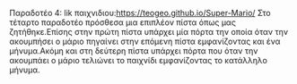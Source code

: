 Παραδοτέο 4:
lik παιχνιδιου:https://teogeo.github.io/Super-Mario/
Στο τέταρτο παραδοτέο πρόσθεσα μια επιπλέον πίστα όπως μας ζητήθηκε.Επίσης στην πρώτη πίστα υπάρχει μία πόρτα την οποία όταν την ακουμπήσει
ο μάριο πηγαίνει στην επόμενη πίστα εμφανίζοντας και ένα μήνυμα.Ακόμη και στη δεύτερη πίστα υπάρχει πόρτα που όταν την ακουμπάει ο μάριο τελιώνει
το παιχνίδι εμφανίζοντας το κατάλληλο μήνυμα.
